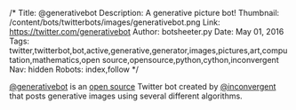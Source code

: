 /*
Title: @generativebot
Description: A generative picture bot!
Thumbnail: /content/bots/twitterbots/images/generativebot.png
Link: https://twitter.com/generativebot
Author: botsheeter.py
Date: May 01, 2016
Tags: twitter,twitterbot,bot,active,generative,generator,images,pictures,art,computation,mathematics,open source,opensource,python,cython,inconvergent
Nav: hidden
Robots: index,follow
*/

[@generativebot](https://twitter.com/generativebot) is an [open source](https://github.com/inconvergent/generativebot) Twitter bot created by [@inconvergent](https://twitter.com/inconvergent) that posts generative images using several different algorithms. 
